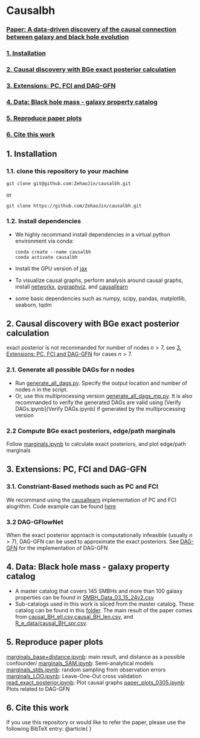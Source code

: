 # Causalbh

### [Paper: A data-driven discovery of the causal connection between galaxy and black hole evolution](https://ui.adsabs.harvard.edu/)
### [1. Installation](#1-installation)
### [2. Causal discovery with BGe exact posterior calculation](#2-causal-discovery-with-bge-exact-posterior-calculation)
### [3. Extensions: PC, FCI and DAG-GFN](#3-extensions-pc-fci-and-dag-gfn)
### [4. Data: Black hole mass - galaxy property catalog](#4-black-hole-mass-galaxy-property-catalog)
### [5. Reproduce paper plots](#5-reproduce-paper-plots)
### [6. Cite this work](#6-cite-this-work)

## 1. Installation
### 1.1. clone this repository to your machine

    git clone git@github.com:ZehaoJin/causalbh.git
    
or

    git clone https://github.com/ZehaoJin/causalbh.git

### 1.2. Install dependencies
- We highly recommand install dependencies in a virtual python environment via conda:
        
      conda create --name causalbh
      conda activate causalbh

- Install the GPU version of [jax](https://jax.readthedocs.io/en/latest/installation.html)
- To visualize causal graphs, perform analysis around causal graphs, install [networkx](https://networkx.org/), [pygraphviz](https://pygraphviz.github.io/), and [causallearn](https://causal-learn.readthedocs.io/en/latest/)
- some basic dependencies such as numpy, scipy, pandas, matplotlib, seaborn, tqdm


## 2. Causal discovery with BGe exact posterior calculation
exact posterior is not recommanded for number of nodes $n>7$, see [3. Extensions: PC, FCI and DAG-GFN](#3-extensions-pc-fci-and-dag-gfn) for cases $n>7$.
### 2.1. Generate all possible DAGs for n nodes
- Run [generate_all_dags.py](generate_all_dags.py). Specify the output location and number of nodes $n$ in the script.
- Or, use this multiprocessing version [generate_all_dags_mp.py](generate_all_dags_mp.py). It is also recommanded to verify the generated DAGs are valid using [Verify DAGs.ipynb](Verify DAGs.ipynb) if generated by the multiprocessing version

### 2.2 Compute BGe exact posteriors, edge/path marginals
Follow [marginals.ipynb](marginals.ipynb) to calculate exact posteriors, and plot edge/path marginals


## 3. Extensions: PC, FCI and DAG-GFN
### 3.1. Constriant-Based methods such as PC and FCI
We recommand using the [causallearn](https://causal-learn.readthedocs.io/en/latest/) implementation of PC and FCI alogrithm. Code example can be found [here](https://causal-learn.readthedocs.io/en/latest/search_methods_index/Constraint-based%20causal%20discovery%20methods/PC.html)

### 3.2 DAG-GFlowNet
When the exact posterior approach is computationally infeasible (usually $n>7$), DAG-GFN can be used to approximate the exact posteriors. See [DAG-GFN](https://github.com/tristandeleu/jax-dag-gflownet) for the implementation of DAG-GFN

## 4. Data: Black hole mass - galaxy property catalog
- A master catalog that covers 145 SMBHs and more than 100 galaxy properties can be found in [SMBH_Data_03_15_24v2.csv](SMBH_Data_03_15_24v2.csv)
- Sub-catalogs used in this work is sliced from the master catalog. These catalog can be found in this [folder](R_e_data). The main result of the paper comes from [causal_BH_ell.csv](R_e_data/causal_BH_ell.csv),[causal_BH_len.csv](R_e_data/causal_BH_len.csv), and [R_e_data/causal_BH_spr.csv](causal_BH_spr.csv).

## 5. Reproduce paper plots
[marginals_base+distance.ipynb](marginals_base+distance.ipynb): main result, and distance as a possible confounder/
[marginals_SAM.ipynb](marginals_SAM.ipynb): Semi-analytical models
[marginals_stds.ipynb](marginals_stds.ipynb): random sampling from observation errors
[marginals_LOO.ipynb](marginals_LOO.ipynb): Leave-One-Out cross validation
[read_exact_posterior.ipynb](read_exact_posterior.ipynb): Plot causal graphs
[paper_plots_0305.ipynb](paper_plots_0305.ipynb): Plots related to DAG-GFN

## 6. Cite this work
If you use this repository or would like to refer the paper, please use the following BibTeX entry:
    @article{
    }

